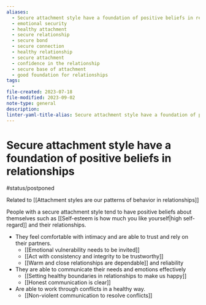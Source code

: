 ```yaml
---
aliases:
  - Secure attachment style have a foundation of positive beliefs in relationships
  - emotional security
  - healthy attachment
  - secure relationship
  - secure bond
  - secure connection
  - healthy relationship
  - secure attachment
  - confidence in the relationship
  - secure base of attachment
  - good foundation for relationships
tags:
  - 
file-created: 2023-07-18
file-modified: 2023-09-02
note-type: general
description: 
linter-yaml-title-alias: Secure attachment style have a foundation of positive beliefs in relationships
---
```


# Secure attachment style have a foundation of positive beliefs in relationships

#status/postponed

Related to [[Attachment styles are our patterns of behavior in relationships]]

People with a secure attachment style tend to have positive beliefs about themselves such as [[Self-esteem is how much you like yourself|high self-regard]] and their relationships.

- They feel comfortable with intimacy and are able to trust and rely on their partners.
	- [[Emotional vulnerability needs to be invited]]
	- [[Act with consistency and integrity to be trustworthy]]
	- [[Warm and close relationships are dependable]] and reliability
- They are able to communicate their needs and emotions effectively
	- [[Setting healthy boundaries in relationships to make us happy]]
	- [[Honest communication is clear]]
- Are able to work through conflicts in a healthy way.
	- [[Non-violent communication to resolve conflicts]]

